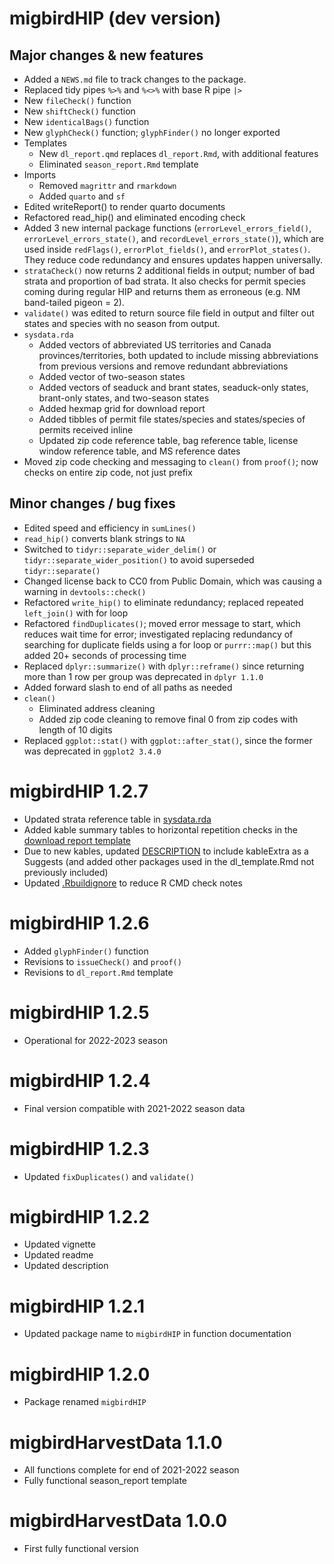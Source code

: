 # migbirdHIP (dev version)

## Major changes & new features

-   Added a `NEWS.md` file to track changes to the package.
-   Replaced tidy pipes `%>%` and `%<>%` with base R pipe `|>`
-   New `fileCheck()` function
-   New `shiftCheck()` function
-   New `identicalBags()` function
-   New `glyphCheck()` function; `glyphFinder()` no longer exported
-   Templates
    -   New `dl_report.qmd` replaces `dl_report.Rmd`, with additional
        features
    -   Eliminated `season_report.Rmd` template
-   Imports
    -   Removed `magrittr` and `rmarkdown`
    -   Added `quarto` and `sf`
-   Edited writeReport() to render quarto documents
-   Refactored read_hip() and eliminated encoding check
-   Added 3 new internal package functions (`errorLevel_errors_field()`,
    `errorLevel_errors_state()`, and `recordLevel_errors_state()`),
    which are used inside `redFlags()`, `errorPlot_fields()`, and
    `errorPlot_states()`. They reduce code redundancy and ensures
    updates happen universally.
-   `strataCheck()` now returns 2 additional fields in output; number of
    bad strata and proportion of bad strata. It also checks for permit
    species coming during regular HIP and returns them as erroneous
    (e.g. NM band-tailed pigeon = 2).
-   `validate()` was edited to return source file field in output and
    filter out states and species with no season from output.
-   `sysdata.rda`
    -   Added vectors of abbreviated US territories and Canada
        provinces/territories, both updated to include missing
        abbreviations from previous versions and remove redundant
        abbreviations
    -   Added vector of two-season states
    -   Added vectors of seaduck and brant states, seaduck-only states,
        brant-only states, and two-season states
    -   Added hexmap grid for download report
    -   Added tibbles of permit file states/species and states/species
        of permits received inline
    -   Updated zip code reference table, bag reference table, license
        window reference table, and MS reference dates
-   Moved zip code checking and messaging to `clean()` from `proof()`;
    now checks on entire zip code, not just prefix

## Minor changes / bug fixes

-   Edited speed and efficiency in `sumLines()`
-   `read_hip()` converts blank strings to `NA`
-   Switched to `tidyr::separate_wider_delim()` or
    `tidyr::separate_wider_position()` to avoid superseded
    `tidyr::separate()`
-   Changed license back to CC0 from Public Domain, which was causing a
    warning in `devtools::check()`
-   Refactored `write_hip()` to eliminate redundancy; replaced repeated
    `left_join()` with for loop
-   Refactored `findDuplicates()`; moved error message to start, which
    reduces wait time for error; investigated replacing redundancy of
    searching for duplicate fields using a for loop or `purrr::map()`
    but this added 20+ seconds of processing time
-   Replaced `dplyr::summarize()` with `dplyr::reframe()` since
    returning more than 1 row per group was deprecated in `dplyr 1.1.0`
-   Added forward slash to end of all paths as needed
-   `clean()`
    -   Eliminated address cleaning
    -   Added zip code cleaning to remove final 0 from zip codes with
        length of 10 digits
-   Replaced `ggplot::stat()` with `ggplot::after_stat()`, since the
    former was deprecated in `ggplot2 3.4.0`

# migbirdHIP 1.2.7

-   Updated strata reference table in
    [sysdata.rda](https://github.com/USFWS/migbirdHIP/commit/b716713a96c1aeb25f4a7f32d12b98ecc2ac1b0e)
-   Added kable summary tables to horizontal repetition checks in the
    [download report
    template](https://github.com/USFWS/migbirdHIP/commit/46a87cdaa025b7a4f229225a6afe65ee65853b87)
-   Due to new kables, updated
    [DESCRIPTION](https://github.com/USFWS/migbirdHIP/commit/3bd4354a7769180aefa3743daa116393e7a4497e)
    to include kableExtra as a Suggests (and added other packages used
    in the dl_template.Rmd not previously included)
-   Updated
    [.Rbuildignore](https://github.com/USFWS/migbirdHIP/commit/0f5df5b28c9f66fee264eee44cd4a5a8a5f4628c)
    to reduce R CMD check notes

# migbirdHIP 1.2.6

-   Added `glyphFinder()` function
-   Revisions to `issueCheck()` and `proof()`
-   Revisions to `dl_report.Rmd` template

# migbirdHIP 1.2.5

-   Operational for 2022-2023 season

# migbirdHIP 1.2.4

-   Final version compatible with 2021-2022 season data

# migbirdHIP 1.2.3

-   Updated `fixDuplicates()` and `validate()`

# migbirdHIP 1.2.2

-   Updated vignette
-   Updated readme
-   Updated description

# migbirdHIP 1.2.1

-   Updated package name to `migbirdHIP` in function documentation

# migbirdHIP 1.2.0

-   Package renamed `migbirdHIP`

# migbirdHarvestData 1.1.0

-   All functions complete for end of 2021-2022 season
-   Fully functional season_report template

# migbirdHarvestData 1.0.0

-   First fully functional version
